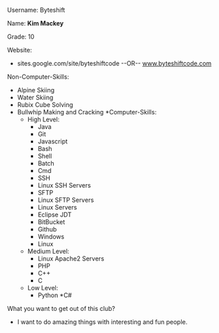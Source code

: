 Username: Byteshift

Name: **Kim Mackey**

Grade: 10

Website:
* sites.google.com/site/byteshiftcode --OR-- www.byteshiftcode.com

Non-Computer-Skills:
* Alpine Skiing
* Water Skiing
* Rubix Cube Solving
* Bullwhip Making and Cracking
*Computer-Skills:
	* High Level:
		* Java
		* Git
		* Javascript
		* Bash
		* Shell
		* Batch
		* Cmd
		* SSH
		* Linux SSH Servers
		* SFTP
		* Linux SFTP Servers
		* Linux Servers
		* Eclipse JDT
		* BitBucket
		* Github
		* Windows
		* Linux
	* Medium Level:
		* Linux Apache2 Servers
		* PHP
		* C++
		* C
	* Low Level:
		* Python
		*C#

What you want to get out of this club?
* I want to do amazing things with interesting and fun people.
